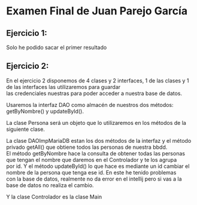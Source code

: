 # Examen Final de Juan Parejo García

## Ejercicio 1:
Solo he podido sacar el primer resultado

## Ejercicio 2:
En el ejercicio 2 disponemos de 4 clases y 2 interfaces, 1 de las clases y 1 de las interfaces las utilizaremos para guardar \
las credenciales nuestras para poder acceder a nuestra base de datos.

Usaremos la interfaz DAO como almacén de nuestros dos métodos: getByNombre() y updateById(). 

La clase Persona será un objeto que lo utilizaremos en los métodos de la siguiente clase.

La clase DAOImpMariaDB estan los dos métodos de la interfaz y el método privado getAll() que obtiene todos las personas de nuestra bbdd. \
El método getByNombre hace la consulta de obtener todas las personas que tengan el nombre que daremos en el Controlador y te los agrupa \
por id. Y el método updateById() lo que hace es mediante un id cambiar el nombre de la persona que tenga ese id. En este he tenido problemas \
con la base de datos, realmente no da error en el intellij pero si vas a la base de datos no realiza el cambio.

Y la clase Controlador es la clase Main